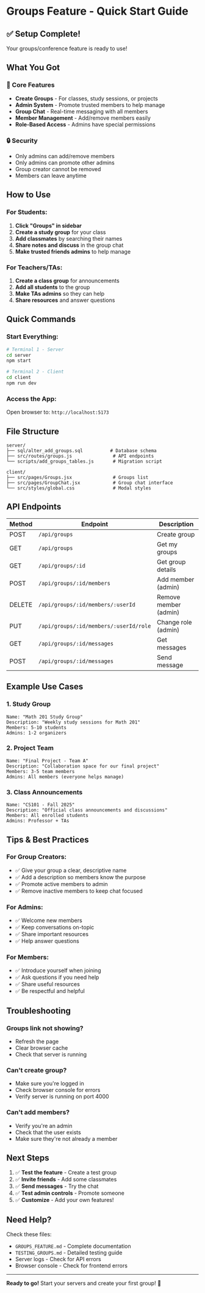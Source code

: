 # Groups Feature - Quick Start Guide

## ✅ Setup Complete!

Your groups/conference feature is ready to use!

## What You Got

### 🎯 Core Features
- **Create Groups** - For classes, study sessions, or projects
- **Admin System** - Promote trusted members to help manage
- **Group Chat** - Real-time messaging with all members
- **Member Management** - Add/remove members easily
- **Role-Based Access** - Admins have special permissions

### 🔒 Security
- Only admins can add/remove members
- Only admins can promote other admins
- Group creator cannot be removed
- Members can leave anytime

## How to Use

### For Students:
1. **Click "Groups" in sidebar**
2. **Create a study group** for your class
3. **Add classmates** by searching their names
4. **Share notes and discuss** in the group chat
5. **Make trusted friends admins** to help manage

### For Teachers/TAs:
1. **Create a class group** for announcements
2. **Add all students** to the group
3. **Make TAs admins** so they can help
4. **Share resources** and answer questions

## Quick Commands

### Start Everything:
```bash
# Terminal 1 - Server
cd server
npm start

# Terminal 2 - Client  
cd client
npm run dev
```

### Access the App:
Open browser to: `http://localhost:5173`

## File Structure

```
server/
├── sql/alter_add_groups.sql          # Database schema
├── src/routes/groups.js               # API endpoints
└── scripts/add_groups_tables.js       # Migration script

client/
├── src/pages/Groups.jsx               # Groups list
├── src/pages/GroupChat.jsx            # Group chat interface
└── src/styles/global.css              # Modal styles
```

## API Endpoints

| Method | Endpoint | Description |
|--------|----------|-------------|
| POST | `/api/groups` | Create group |
| GET | `/api/groups` | Get my groups |
| GET | `/api/groups/:id` | Get group details |
| POST | `/api/groups/:id/members` | Add member (admin) |
| DELETE | `/api/groups/:id/members/:userId` | Remove member (admin) |
| PUT | `/api/groups/:id/members/:userId/role` | Change role (admin) |
| GET | `/api/groups/:id/messages` | Get messages |
| POST | `/api/groups/:id/messages` | Send message |

## Example Use Cases

### 1. Study Group
```
Name: "Math 201 Study Group"
Description: "Weekly study sessions for Math 201"
Members: 5-10 students
Admins: 1-2 organizers
```

### 2. Project Team
```
Name: "Final Project - Team A"
Description: "Collaboration space for our final project"
Members: 3-5 team members
Admins: All members (everyone helps manage)
```

### 3. Class Announcements
```
Name: "CS101 - Fall 2025"
Description: "Official class announcements and discussions"
Members: All enrolled students
Admins: Professor + TAs
```

## Tips & Best Practices

### For Group Creators:
- ✅ Give your group a clear, descriptive name
- ✅ Add a description so members know the purpose
- ✅ Promote active members to admin
- ✅ Remove inactive members to keep chat focused

### For Admins:
- ✅ Welcome new members
- ✅ Keep conversations on-topic
- ✅ Share important resources
- ✅ Help answer questions

### For Members:
- ✅ Introduce yourself when joining
- ✅ Ask questions if you need help
- ✅ Share useful resources
- ✅ Be respectful and helpful

## Troubleshooting

### Groups link not showing?
- Refresh the page
- Clear browser cache
- Check that server is running

### Can't create group?
- Make sure you're logged in
- Check browser console for errors
- Verify server is running on port 4000

### Can't add members?
- Verify you're an admin
- Check that the user exists
- Make sure they're not already a member

## Next Steps

1. ✅ **Test the feature** - Create a test group
2. ✅ **Invite friends** - Add some classmates
3. ✅ **Send messages** - Try the chat
4. ✅ **Test admin controls** - Promote someone
5. ✅ **Customize** - Add your own features!

## Need Help?

Check these files:
- `GROUPS_FEATURE.md` - Complete documentation
- `TESTING_GROUPS.md` - Detailed testing guide
- Server logs - Check for API errors
- Browser console - Check for frontend errors

---

**Ready to go!** Start your servers and create your first group! 🚀
